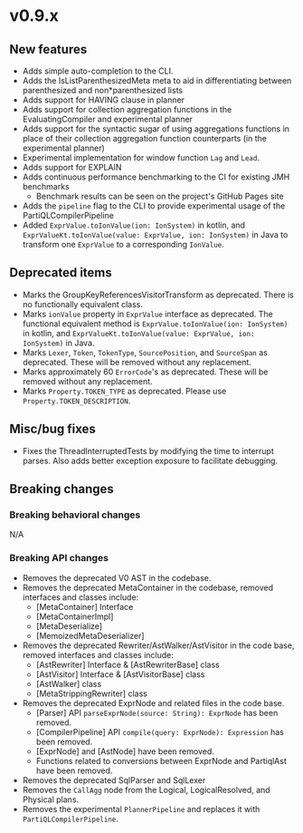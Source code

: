 # v0.9.x

## New features
* Adds simple auto-completion to the CLI.
* Adds the IsListParenthesizedMeta meta to aid in differentiating between parenthesized and non*parenthesized lists
* Adds support for HAVING clause in planner
* Adds support for collection aggregation functions in the EvaluatingCompiler and experimental planner
* Adds support for the syntactic sugar of using aggregations functions in place of their collection aggregation function
  counterparts (in the experimental planner)
* Experimental implementation for window function `Lag` and `Lead`.
* Adds support for EXPLAIN
* Adds continuous performance benchmarking to the CI for existing JMH benchmarks
    * Benchmark results can be seen on the project's GitHub Pages site
* Adds the `pipeline` flag to the CLI to provide experimental usage of the PartiQLCompilerPipeline
* Added `ExprValue.toIonValue(ion: IonSystem)` in kotlin, and `ExprValueKt.toIonValue(value: ExprValue, ion: IonSystem)` in Java to transform one `ExprValue` to a corresponding `IonValue`.

## Deprecated items
* Marks the GroupKeyReferencesVisitorTransform as deprecated. There is no functionally equivalent class.
* Marks `ionValue` property in `ExprValue` interface as deprecated. The functional equivalent method is `ExprValue.toIonValue(ion: IonSystem)` in kotlin, and `ExprValueKt.toIonValue(value: ExprValue, ion: IonSystem)` in Java.
* Marks `Lexer`, `Token`, `TokenType`, `SourcePosition`, and `SourceSpan` as deprecated. These will be removed without
  any replacement.
* Marks approximately 60 `ErrorCode`'s as deprecated. These will be removed without any replacement.
* Marks `Property.TOKEN_TYPE` as deprecated. Please use `Property.TOKEN_DESCRIPTION`.

## Misc/bug fixes
* Fixes the ThreadInterruptedTests by modifying the time to interrupt parses. Also adds better exception exposure to
  facilitate debugging.

## Breaking changes

### Breaking behavioral changes

N/A

### Breaking API changes
* Removes the deprecated V0 AST in the codebase.
* Removes the deprecated MetaContainer in the codebase, removed interfaces and classes include:
    * [MetaContainer] Interface
    * [MetaContainerImpl]
    * [MetaDeserialize]
    * [MemoizedMetaDeserializer]
* Removes the deprecated Rewriter/AstWalker/AstVisitor in the code base, removed interfaces and classes include:
    * [AstRewriter] Interface & [AstRewriterBase] class
    * [AstVisitor] Interface & [AstVisitorBase] class
    * [AstWalker] class
    * [MetaStrippingRewriter] class
* Removes the deprecated ExprNode and related files in the code base.
    * [Parser] API `parseExprNode(source: String): ExprNode` has been removed.
    * [CompilerPipeline] API `compile(query: ExprNode): Expression` has been removed.
    * [ExprNode] and [AstNode] have been removed.
    * Functions related to conversions between ExprNode and PartiqlAst have been removed.
* Removes the deprecated SqlParser and SqlLexer
* Removes the `CallAgg` node from the Logical, LogicalResolved, and Physical plans.
* Removes the experimental `PlannerPipeline` and replaces it with `PartiQLCompilerPipeline`.
